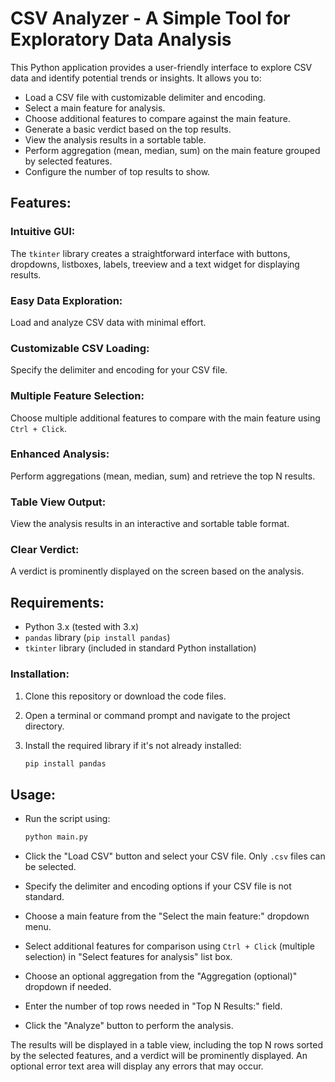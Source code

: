 # CSV Analyzer - A Simple Tool for Exploratory Data Analysis

This Python application provides a user-friendly interface to explore CSV data and identify potential trends or insights. It allows you to:

*   Load a CSV file with customizable delimiter and encoding.
*   Select a main feature for analysis.
*   Choose additional features to compare against the main feature.
*   Generate a basic verdict based on the top results.
*   View the analysis results in a sortable table.
*  Perform aggregation (mean, median, sum) on the main feature grouped by selected features.
* Configure the number of top results to show.

## Features:

### Intuitive GUI:
The `tkinter` library creates a straightforward interface with buttons, dropdowns, listboxes, labels, treeview and a text widget for displaying results.

### Easy Data Exploration:
Load and analyze CSV data with minimal effort.

### Customizable CSV Loading:
Specify the delimiter and encoding for your CSV file.

### Multiple Feature Selection:
Choose multiple additional features to compare with the main feature using `Ctrl + Click`.

### Enhanced Analysis:
Perform aggregations (mean, median, sum) and retrieve the top N results.

### Table View Output:
View the analysis results in an interactive and sortable table format.

### Clear Verdict:
A verdict is prominently displayed on the screen based on the analysis.

## Requirements:

*   Python 3.x (tested with 3.x)
*   `pandas` library (`pip install pandas`)
*   `tkinter` library (included in standard Python installation)

### Installation:

1.  Clone this repository or download the code files.
2.  Open a terminal or command prompt and navigate to the project directory.
3.  Install the required library if it's not already installed:

    ```bash
    pip install pandas
    ```

## Usage:

*   Run the script using:

    ```bash
    python main.py
    ```

*   Click the "Load CSV" button and select your CSV file. Only `.csv` files can be selected.
*   Specify the delimiter and encoding options if your CSV file is not standard.
*   Choose a main feature from the "Select the main feature:" dropdown menu.
*   Select additional features for comparison using `Ctrl + Click` (multiple selection) in "Select features for analysis" list box.
*   Choose an optional aggregation from the "Aggregation (optional)" dropdown if needed.
*  Enter the number of top rows needed in "Top N Results:" field.
*   Click the "Analyze" button to perform the analysis.

The results will be displayed in a table view, including the top N rows sorted by the selected features, and a verdict will be prominently displayed. An optional error text area will display any errors that may occur.

